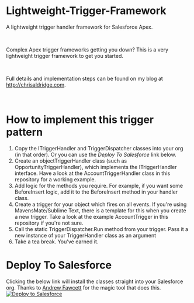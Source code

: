# Lightweight-Trigger-Framework
<p>A lightweight trigger handler framework for Salesforce Apex.</p> <br />

<p>Complex Apex trigger frameworks getting you down? This is a very lightweight trigger framework to get you started.</p> <br />

<p>Full details and implementation steps can be found on my blog at <a href="http://chrisaldridge.com/triggers/lightweight-ap…gger-framework/" target="_blank">http://chrisaldridge.com</a>.</p><br />

<h1>How to implement this trigger pattern</h1>
<ol>
	<li>Copy the ITriggerHandler and TriggerDispatcher classes into your org (in that order). Or you can use the <em>Deploy To Salesforce</em> link below.</li>
	<li>Create an objectTriggerHandler class (such as OpportunityTriggerHandler), which implements the ITriggerHandler interface. Have a look at the AccountTriggerHandler class in this repository for a working example.
	<li>Add logic for the methods you require. For example, if you want some BeforeInsert logic, add it to the BeforeInsert method in your handler class.</li>
	<li>Create a trigger for your object which fires on all events. If you're using MavensMate/Sublime Text, there is a template for this when you create a new trigger. Take a look at the example AccountTrigger in this repository if you're not sure.</li>
	<li>Call the static TriggerDispatcher.Run method from your trigger. Pass it a new instance of your TriggerHandler class as an argument</li>
	<li>Take a tea break. You've earned it.</li>
</ol>

<h1>Deploy To Salesforce</h1>
Clicking the below link will install the classes straight into your Salesforce org. Thanks to <a href="http://andyinthecloud.com/2013/09/24/deploy-direct-from-github-to-salesforce/">Andrew Fawcett</a> for the magic tool that does this.<br/>
<a href="https://githubsfdeploy.herokuapp.com?owner=ChrisAldridge&repo=Lightweight-Trigger-Framework" target="_blank">
  <img alt="Deploy to Salesforce"
       src="https://raw.githubusercontent.com/afawcett/githubsfdeploy/master/src/main/webapp/resources/img/deploy.png">
</a>
